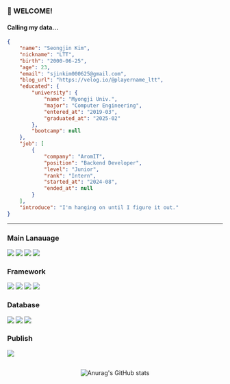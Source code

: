 <!-- info -->
### :wave: WELCOME!

#### Calling my data...

```json
{
	"name": "Seongjin Kim",
	"nickname": "LTT",
	"birth": "2000-06-25",
	"age": 23,
	"email": "sjinkim000625@gmail.com",
	"blog_url": "https://velog.io/@playername_ltt",
	"educated": {
		"university": {
			"name": "Myongji Univ.",
			"major": "Computer Engineering",
			"entered_at": "2019-03",
			"graduated_at": "2025-02"
		},
		"bootcamp": null
	},
	"job": [
		{
			"company": "AromIT",
			"position": "Backend Developer",
			"level": "Junior",
			"rank": "Intern",
			"started_at": "2024-08",
			"ended_at": null
		}
	],
	"introduce": "I'm hanging on until I figure it out."
}
```

------
<!-- Language logo-->
### Main Lanauage
<img src="https://img.shields.io/badge/Java-ED8B00?style=for-the-badge&logo=openjdk&logoColor=white" /> <img src="https://img.shields.io/badge/Kotlin-7F52FF?style=for-the-badge&logo=Kotlin&logoColor=white" />  <img src="https://img.shields.io/badge/javascript-%23F7DF1E.svg?&style=for-the-badge&logo=javascript&logoColor=black" /> <img src="https://img.shields.io/badge/TypeScript-007ACC?style=for-the-badge&logo=typescript&logoColor=white" />

### Framework
<img src="https://img.shields.io/badge/SpringBoot-6DB33F?style=for-the-badge&logo=spring&logoColor=white"/> <img src="https://img.shields.io/badge/node.js-%23339933.svg?&style=for-the-badge&logo=node.js&logoColor=white" /> <img src="https://img.shields.io/badge/React-20232A?style=for-the-badge&logo=react&logoColor=61DAFB"/> <img src="https://img.shields.io/badge/Vue.js-35495E?style=for-the-badge&logo=vue.js&logoColor=4FC08D" />

### Database
<img src="https://img.shields.io/badge/MySQL-00000F?style=for-the-badge&logo=mysql&logoColor=white"/> <img src="https://img.shields.io/badge/mongodb-%2347A248.svg?&style=for-the-badge&logo=mongodb&logoColor=white" /> <img src="https://img.shields.io/badge/Oracle-F80000?style=for-the-badge&logo=Oracle&logoColor=white" />

### Publish
<img src="https://img.shields.io/badge/Amazon_AWS-FF9900?style=for-the-badge&logo=amazonaws&logoColor=white"/>


##
<div align="center">
  
<!-- most used language -->
![Anurag's GitHub stats](https://github-readme-stats.vercel.app/api?username=ksj000625&show_icons=true&theme=dracula)
  
</div>
